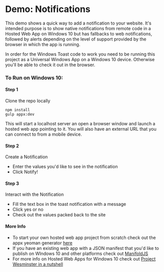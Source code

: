 Demo: Notifications
============

This demo shows a quick way to add a notification to your website. It's intended purpose is to show native notifications from remote code in a Hosted Web App on Windows 10 but has fallbacks to web notifications, followed by alerts depending on the level of support provided by the browser in which the app is running.

In order for the Windows Toast code to work you need to be running this project as a Universal Windows App on a Windows 10 device. Otherwise you'll be able to check it out in the browser.

### To Run on Windows 10:

#### Step 1
Clone the repo locally 

```
npm install
gulp appx:dev
``` 

This will start a localhost server an open a browser window and launch a hosted web app pointing to it.
You will also have an external URL that you can connect to from a mobile device.

#### Step 2
Create a Notification

- Enter the values you'd like to see in the notification
- Click Notify!

#### Step 3
Interact with the Notification

- Fill the text box in the toast notification with a message
- Click yes or no
- Check out the values packed back to the site

#### More Info
- To start your own hosted web app project from scratch check out the appx yeoman generator [here](https://github.com/MicrosoftEdge/generator-appx)
- If you have an existing web app with a JSON manifest that you'd like to publish on WIndows 10 and other platforms check out [ManifoldJS](http://www.manifoldjs.com/)
- For more info on Hosted Web Apps for Windows 10 check out [Project Wesminster in a nutshell](http://blogs.windows.com/buildingapps/2015/07/06/project-westminster-in-a-nutshell/)